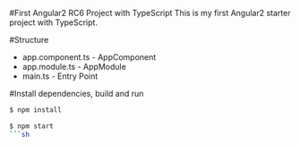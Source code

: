 #First Angular2 RC6 Project with TypeScript
This is my first Angular2 starter project with TypeScript.

#Structure

-	app.component.ts - AppComponent
-	app.module.ts - AppModule
-	main.ts - Entry Point


#Install dependencies, build and run
```sh
$ npm install

$ npm start
```sh

